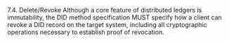 7.4. Delete/Revoke Although a core feature of distributed ledgers is
immutability, the DID method specification MUST specify how a client can
revoke a DID record on the target system, including all cryptographic
operations necessary to establish proof of revocation.



